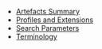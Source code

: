   - [Artefacts Summary](artifacts.html)
  - [Profiles and Extensions](profiles-and-extensions.html)
  - [Search Parameters](search-parameters.html)
  - [Terminology](terminology.html)